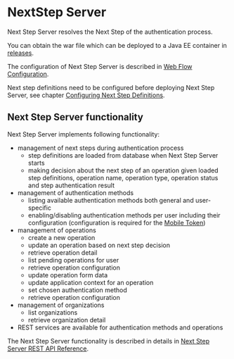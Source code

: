 # NextStep Server

Next Step Server resolves the Next Step of the authentication process.

You can obtain the war file which can be deployed to a Java EE container in [releases](https://github.com/wultra/powerauth-webflow/releases).

The configuration of Next Step Server is described in [Web Flow Configuration](./Web-Flow-Configuration.md).

Next step definitions need to be configured before deploying Next Step Server, see chapter [Configuring Next Step Definitions](./Configuring-Next-Step-Definitions.md).

## Next Step Server functionality

Next Step Server implements following functionality:
- management of next steps during authentication process
  - step definitions are loaded from database when Next Step Server starts
  - making decision about the next step of an operation given loaded step definitions, operation name, operation type, operation status and step authentication result
- management of authentication methods
  - listing available authentication methods both general and user-specific
  - enabling/disabling authentication methods per user including their configuration (configuration is required for the [Mobile Token](./Mobile-Token-Configuration.md))
- management of operations
  - create a new operation
  - update an operation based on next step decision
  - retrieve operation detail
  - list pending operations for user
  - retrieve operation configuration
  - update operation form data
  - update application context for an operation
  - set chosen authentication method
  - retrieve operation configuration
- management of organizations
  - list organizations
  - retrieve organization detail
- REST services are available for authentication methods and operations

The Next Step Server functionality is described in details in [Next Step Server REST API Reference](./Next-Step-Server-REST-API-Reference.md).

